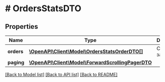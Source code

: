 # # OrdersStatsDTO

## Properties

Name | Type | Description | Notes
------------ | ------------- | ------------- | -------------
**orders** | [**\OpenAPI\Client\Model\OrdersStatsOrderDTO[]**](OrdersStatsOrderDTO.md) | Список заказов. |
**paging** | [**\OpenAPI\Client\Model\ForwardScrollingPagerDTO**](ForwardScrollingPagerDTO.md) |  | [optional]

[[Back to Model list]](../../README.md#models) [[Back to API list]](../../README.md#endpoints) [[Back to README]](../../README.md)
